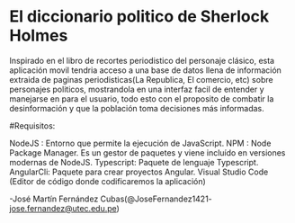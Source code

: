 # El diccionario politico de Sherlock Holmes

Inspirado en el libro de recortes periodistico del personaje clásico,  esta aplicación movil tendria acceso a una base de datos llena de información extraida de paginas periodisticas(La Republica, El comercio, etc) sobre personajes politicos, mostrandola en una interfaz facil de entender y manejarse en para el usuario, todo esto con el proposito de combatir la desinformación y que la población toma decisiones más informadas.

#Requisitos: 

NodeJS : Entorno que permite la ejecución de JavaScript.
NPM : Node Package Manager. Es un gestor de paquetes y viene incluído en versiones modernas de NodeJS.
Typescript: Paquete de lenguaje Typescript.
AngularCli: Paquete para crear proyectos Angular.
Visual Studio Code (Editor de código donde codificaremos la aplicación)



-José Martín Fernández Cubas(@JoseFernandez1421- jose.fernandez@utec.edu.pe)
